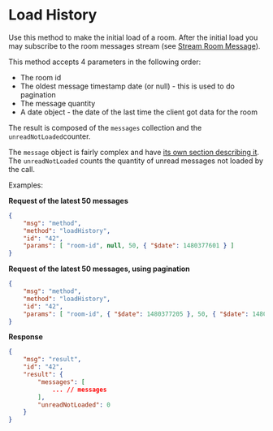 # Load History

Use this method to make the initial load of a room. After the initial load you may subscribe to the room messages stream (see [Stream Room Message][1]).

This method accepts 4 parameters in the following order:

- The room id
- The oldest message timestamp date (or null) - this is used to do pagination
- The message quantity
- A date object - the date of the last time the client got data for the room

The result is composed of the `messages` collection and the `unreadNotLoaded`counter.

The `message` object is fairly complex and have [its own section describing it][2]. The `unreadNotLoaded` counts the quantity of unread messages not loaded by the call.

Examples:

**Request of the latest 50 messages**

```json
{
    "msg": "method",
    "method": "loadHistory",
    "id": "42",
    "params": [ "room-id", null, 50, { "$date": 1480377601 } ]
}
```

**Request of the latest 50 messages, using pagination**

```json
{
    "msg": "method",
    "method": "loadHistory",
    "id": "42",
    "params": [ "room-id", { "$date": 1480377205 }, 50, { "$date": 1480377601 } ]
}
```

**Response**

```json
{
    "msg": "result",
    "id": "42",
    "result": {
        "messages": [
            ... // messages
        ],
        "unreadNotLoaded": 0
    }
}
```

[1]: ../../subscriptions/stream-room-messages/

[2]: ../../the-message-object/
